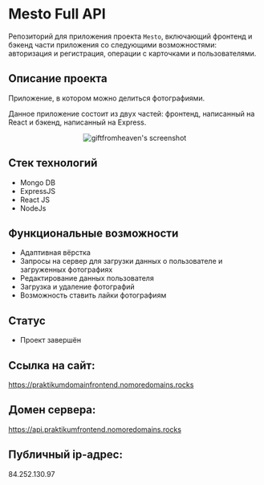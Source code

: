 # Mesto Full API

Репозиторий для приложения проекта `Mesto`, включающий фронтенд и бэкенд части приложения со следующими возможностями: авторизация и регистрация, операции с карточками и пользователями.

## Описание проекта

Приложение, в котором можно делиться фотографиями.

Данное приложение состоит из двух частей: фронтенд, написанный на React и бэкенд, написанный на Express.

<p align="center">
  <img src="https://github.com/giftfromheaven/react-mesto-auth/blob/master/src/images/preview.png?raw=truee" alt="giftfromheaven's screenshot"/>
</p>

## Стек технологий

- Mongo DB
- ExpressJS
- React JS
- NodeJs

## Функциональные возможности

- Адаптивная вёрстка
- Запросы на сервер для загрузки данных о пользователе и загруженных фотографиях
- Редактирование данных пользователя
- Загрузка и удаление фотографий
- Возможность ставить лайки фотографиям

## Статус

- Проект завершён

## Ссылка на сайт:

https://praktikumdomainfrontend.nomoredomains.rocks

## Домен сервера:

https://api.praktikumfrontend.nomoredomains.rocks

## Публичный ip-адрес:

84.252.130.97
